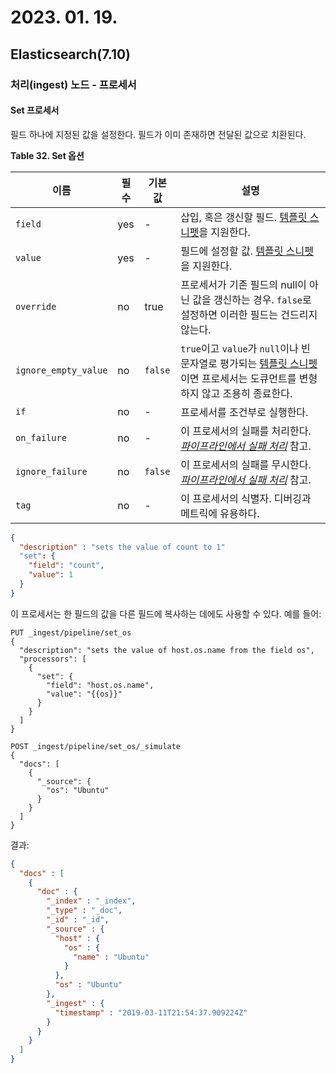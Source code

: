 # 2023. 01. 19.

## Elasticsearch(7.10)

### 처리(ingest) 노드 - 프로세서

#### Set 프로세서

필드 하나에 지정된 값을 설정한다. 필드가 이미 존재하면 전달된 값으로 치환된다.

**Table 32. Set 옵션**

| 이름                 | 필수 | 기본값  | 설명                                                         |
| -------------------- | ---- | ------- | ------------------------------------------------------------ |
| `field`              | yes  | -       | 삽입, 혹은 갱신할 필드. [템플릿 스니펫](https://www.elastic.co/guide/en/elasticsearch/reference/7.10/accessing-data-in-pipelines.html#accessing-template-fields)을 지원한다. |
| `value`              | yes  | -       | 필드에 설정할 값. [템플릿 스니펫](https://www.elastic.co/guide/en/elasticsearch/reference/7.10/accessing-data-in-pipelines.html#accessing-template-fields)을 지원한다. |
| `override`           | no   | true    | 프로세서가 기존 필드의 null이 아닌 값을 갱신하는 경우. `false`로 설정하면 이러한 필드는 건드리지 않는다. |
| `ignore_empty_value` | no   | `false` | `true`이고 `value`가 `null`이나 빈 문자열로 평가되는 [템플릿 스니펫](https://www.elastic.co/guide/en/elasticsearch/reference/7.10/accessing-data-in-pipelines.html#accessing-template-fields)이면 프로세서는 도큐먼트를 변형하지 않고 조용히 종료한다. |
| `if`                 | no   | -       | 프로세서를 조건부로 실행한다.                                |
| `on_failure`         | no   | -       | 이 프로세서의 실패를 처리한다. [*파이프라인에서 실패 처리*](https://www.elastic.co/guide/en/elasticsearch/reference/7.10/handling-failure-in-pipelines.html) 참고. |
| `ignore_failure`     | no   | `false` | 이 프로세서의 실패를 무시한다. [*파이프라인에서 실패 처리*](https://www.elastic.co/guide/en/elasticsearch/reference/7.10/handling-failure-in-pipelines.html) 참고. |
| `tag`                | no   | -       | 이 프로세서의 식별자. 디버깅과 메트릭에 유용하다.            |

```json
{
  "description" : "sets the value of count to 1"
  "set": {
    "field": "count",
    "value": 1
  }
}
```

이 프로세서는 한 필드의 값을 다른 필드에 복사하는 데에도 사용할 수 있다. 예를 들어:

```http
PUT _ingest/pipeline/set_os
{
  "description": "sets the value of host.os.name from the field os",
  "processors": [
    {
      "set": {
        "field": "host.os.name",
        "value": "{{os}}"
      }
    }
  ]
}

POST _ingest/pipeline/set_os/_simulate
{
  "docs": [
    {
      "_source": {
        "os": "Ubuntu"
      }
    }
  ]
}
```

결과:

```json
{
  "docs" : [
    {
      "doc" : {
        "_index" : "_index",
        "_type" : "_doc",
        "_id" : "_id",
        "_source" : {
          "host" : {
            "os" : {
              "name" : "Ubuntu"
            }
          },
          "os" : "Ubuntu"
        },
        "_ingest" : {
          "timestamp" : "2019-03-11T21:54:37.909224Z"
        }
      }
    }
  ]
}
```


